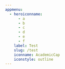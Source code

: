 ```yaml
---
appmenu:
  - heroiconname:
      - a
      - b
      - c
      - d
      - e
      - f
    label: Test
    slug: /test
    iconname: AcademicCap
    iconstyle: outline
---
```


